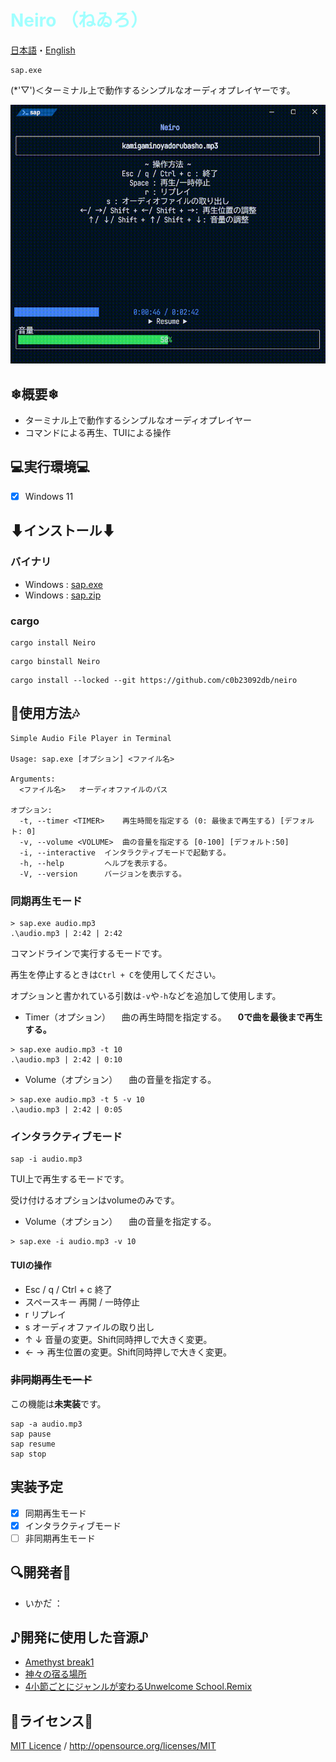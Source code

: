 # <span style="color:#A0ffff">Neiro （ねゐろ）</span>
[日本語](README.md)・[English](./README/README-en.md)
```batch
sap.exe
```
(*'▽')＜ターミナル上で動作するシンプルなオーディオプレイヤーです。

![Demo Movie](./document/demo/sap_demo_movie.gif)

## ❄概要❄
- ターミナル上で動作するシンプルなオーディオプレイヤー
- コマンドによる再生、TUIによる操作

## 💻実行環境💻
- [x] Windows 11

## ⬇インストール⬇

### バイナリ
- Windows : [sap.exe](https://github.com/c0b23092db/neiro/releases/download/0.2.0/sap.exe)
- Windows : [sap.zip](https://github.com/c0b23092db/neiro/releases/download/0.2.0/sap-v0.2.0-x86_64-pc-windows-msvc.zip)

### cargo
```batch
cargo install Neiro
```

```batch
cargo binstall Neiro
```

```batch
cargo install --locked --git https://github.com/c0b23092db/neiro
```

## 🎼使用方法🎶
```
Simple Audio File Player in Terminal

Usage: sap.exe [オプション] <ファイル名>

Arguments:
  <ファイル名>   オーディオファイルのパス

オプション:
  -t, --timer <TIMER>    再生時間を指定する (0: 最後まで再生する) [デフォルト: 0]
  -v, --volume <VOLUME>  曲の音量を指定する [0-100] [デフォルト:50]
  -i, --interactive  インタラクティブモードで起動する。
  -h, --help         ヘルプを表示する。
  -V, --version      バージョンを表示する。
```

### 同期再生モード
```batch
> sap.exe audio.mp3
.\audio.mp3 | 2:42 | 2:42
```
コマンドラインで実行するモードです。

再生を停止するときは`Ctrl + C`を使用してください。

オプションと書かれている引数は`-v`や`-h`などを追加して使用します。

- Timer（オプション）
  　曲の再生時間を指定する。
  　**0で曲を最後まで再生する。**
```batch
> sap.exe audio.mp3 -t 10
.\audio.mp3 | 2:42 | 0:10
```

- Volume（オプション）
  　曲の音量を指定する。
```batch
> sap.exe audio.mp3 -t 5 -v 10
.\audio.mp3 | 2:42 | 0:05
```

### インタラクティブモード
```batch
sap -i audio.mp3
```
TUI上で再生するモードです。

受け付けるオプションはvolumeのみです。

- Volume（オプション）
  　曲の音量を指定する。
```batch
> sap.exe -i audio.mp3 -v 10
```

#### TUIの操作
- Esc / q / Ctrl + c
  終了
- スペースキー
  再開 / 一時停止
- r
  リプレイ
- s
  オーディオファイルの取り出し
- ↑ ↓
  音量の変更。Shift同時押しで大きく変更。
- ← →
  再生位置の変更。Shift同時押しで大きく変更。

### ~~非同期再生モード~~
この機能は**未実装**です。
```batch
sap -a audio.mp3
sap pause
sap resume
sap stop
```

## 実装予定
- [x] 同期再生モード
- [x] インタラクティブモード
- [ ] 非同期再生モード

## 🔍開発者🔎
- いかた゚ ： [](url)

## ♪開発に使用した音源♪
- [Amethyst break1](https://minecraft.fandom.com/wiki/Category:Amethyst_sounds)
- [神々の宿る場所](https://amachamusic.chagasi.com/music_kamigaminoyadorubasho.html)
- [4小節ごとにジャンルが変わるUnwelcome School.Remix](https://booth.pm/ja/items/6307718)

## 📄ライセンス📝
[MIT Licence](./LICENSE.md) / <http://opensource.org/licenses/MIT>
